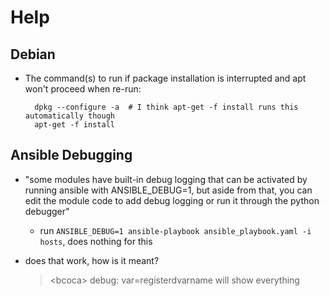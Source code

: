 # Help

## Debian 

* The command(s) to run if package installation is interrupted and apt won't proceed when re-run:

        dpkg --configure -a  # I think apt-get -f install runs this automatically though
        apt-get -f install


## Ansible Debugging

* "some modules have built-in debug logging that can be activated by running ansible with ANSIBLE_DEBUG=1, but aside from that, you can edit the module code to add debug logging or run it through the python debugger"
    * run `ANSIBLE_DEBUG=1 ansible-playbook ansible_playbook.yaml -i hosts`, does nothing for this

* does that work, how is it meant?

    > &lt;bcoca> debug: var=registerdvarname will show everything
